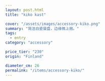 ```yaml
---
layout: post.html
title: "kiko kast"

cover: "/assets/images/accessory-kiko.png"
summary: "简洁白瓷餐盘，边缘微上翘。"
tags:
  - entry
category: "accessory"

price_tier: "230"
origin: "Finland"

diameter_cm: 26
permalink: "/items/accessory-kiko/"
---
```



